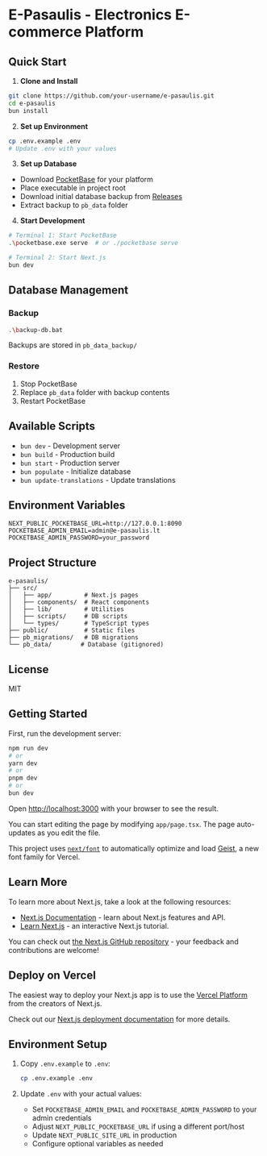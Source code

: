 # E-Pasaulis - Electronics E-commerce Platform

## Quick Start

1. **Clone and Install**
```bash
git clone https://github.com/your-username/e-pasaulis.git
cd e-pasaulis
bun install
```

2. **Set up Environment**
```bash
cp .env.example .env
# Update .env with your values
```

3. **Set up Database**
- Download [PocketBase](https://pocketbase.io/docs/) for your platform
- Place executable in project root
- Download initial database backup from [Releases](link-to-your-release)
- Extract backup to `pb_data` folder

4. **Start Development**
```bash
# Terminal 1: Start PocketBase
.\pocketbase.exe serve  # or ./pocketbase serve

# Terminal 2: Start Next.js
bun dev
```

## Database Management

### Backup
```bash
.\backup-db.bat
```
Backups are stored in `pb_data_backup/`

### Restore
1. Stop PocketBase
2. Replace `pb_data` folder with backup contents
3. Restart PocketBase

## Available Scripts
- `bun dev` - Development server
- `bun build` - Production build
- `bun start` - Production server
- `bun populate` - Initialize database
- `bun update-translations` - Update translations

## Environment Variables
```env
NEXT_PUBLIC_POCKETBASE_URL=http://127.0.0.1:8090
POCKETBASE_ADMIN_EMAIL=admin@e-pasaulis.lt
POCKETBASE_ADMIN_PASSWORD=your_password
```

## Project Structure
```
e-pasaulis/
├── src/
│   ├── app/         # Next.js pages
│   ├── components/  # React components
│   ├── lib/         # Utilities
│   ├── scripts/     # DB scripts
│   └── types/       # TypeScript types
├── public/          # Static files
├── pb_migrations/   # DB migrations
└── pb_data/        # Database (gitignored)
```

## License
MIT

## Getting Started

First, run the development server:

```bash
npm run dev
# or
yarn dev
# or
pnpm dev
# or
bun dev
```

Open [http://localhost:3000](http://localhost:3000) with your browser to see the result.

You can start editing the page by modifying `app/page.tsx`. The page auto-updates as you edit the file.

This project uses [`next/font`](https://nextjs.org/docs/app/building-your-application/optimizing/fonts) to automatically optimize and load [Geist](https://vercel.com/font), a new font family for Vercel.

## Learn More

To learn more about Next.js, take a look at the following resources:

- [Next.js Documentation](https://nextjs.org/docs) - learn about Next.js features and API.
- [Learn Next.js](https://nextjs.org/learn) - an interactive Next.js tutorial.

You can check out [the Next.js GitHub repository](https://github.com/vercel/next.js) - your feedback and contributions are welcome!

## Deploy on Vercel

The easiest way to deploy your Next.js app is to use the [Vercel Platform](https://vercel.com/new?utm_medium=default-template&filter=next.js&utm_source=create-next-app&utm_campaign=create-next-app-readme) from the creators of Next.js.

Check out our [Next.js deployment documentation](https://nextjs.org/docs/app/building-your-application/deploying) for more details.

## Environment Setup

1. Copy `.env.example` to `.env`:
   ```bash
   cp .env.example .env
   ```

2. Update `.env` with your actual values:
   - Set `POCKETBASE_ADMIN_EMAIL` and `POCKETBASE_ADMIN_PASSWORD` to your admin credentials
   - Adjust `NEXT_PUBLIC_POCKETBASE_URL` if using a different port/host
   - Update `NEXT_PUBLIC_SITE_URL` in production
   - Configure optional variables as needed
